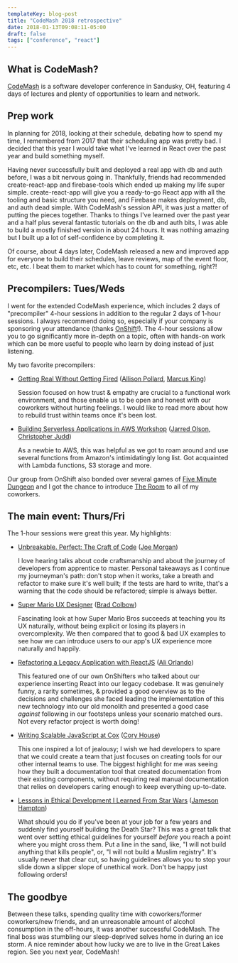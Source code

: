 ```yaml
---
templateKey: blog-post
title: "CodeMash 2018 retrospective"
date: 2018-01-13T09:08:11-05:00
draft: false
tags: ["conference", "react"]
---
```


## What is CodeMash?

[CodeMash](https://www.codemash.org/) is a software developer conference in Sandusky, OH, featuring 4 days of lectures and plenty of opportunities to learn and network.

## Prep work

In planning for 2018, looking at their schedule, debating how to spend my time, I remembered from 2017 that their scheduling app was pretty bad. I decided that this year I would take what I've learned in React over the past year and build something myself.

Having never successfully built and deployed a real app with db and auth before, I was a bit nervous going in. Thankfully, friends had recommended create-react-app and firebase-tools which ended up making my life super simple. create-react-app will give you a ready-to-go React app with all the tooling and basic structure you need, and Firebase makes deployment, db, and auth dead simple. With CodeMash's session API, it was just a matter of putting the pieces together. Thanks to things I've learned over the past year and a half plus several fantastic tutorials on the db and auth bits, I was able to build a mostly finished version in about 24 hours. It was nothing amazing but I built up a lot of self-confidence by completing it.

Of course, about 4 days later, CodeMash released a new and improved app for everyone to build their schedules, leave reviews, map of the event floor, etc, etc. I beat them to market which has to count for something, right?!

## Precompilers: Tues/Weds

I went for the extended CodeMash experience, which includes 2 days of "precompiler" 4-hour sessions in addition to the regular 2 days of 1-hour sessions. I always recommend doing so, especially if your company is sponsoring your attendance (thanks [OnShift](https://www.onshift.com/about/careers)!). The 4-hour sessions allow you to go significantly more in-depth on a topic, often with hands-on work which can be more useful to people who learn by doing instead of just listening.

My two favorite precompilers:

* [Getting Real Without Getting Fired](https://www.codemash.org/sessions/?id=7354) ([Allison Pollard](https://twitter.com/allison_pollard), [Marcus King](https://twitter.com/marcusking2002))

    Session focused on how trust & empathy are crucial to a functional work environment, and those enable us to be open and honest with our coworkers without hurting feelings. I would like to read more about how to rebuild trust within teams once it's been lost.

* [Building Serverless Applications in AWS Workshop](https://www.codemash.org/sessions/?id=7021) ([Jarred Olson](https://twitter.com/JarredOlson), [Christopher Judd](https://twitter.com/javajudd))

    As a newbie to AWS, this was helpful as we got to roam around and use several functions from Amazon's intimidatingly long list. Got acquainted with Lambda functions, S3 storage and more.

Our group from OnShift also bonded over several games of [Five Minute Dungeon](https://boardgamegeek.com/boardgame/207830/5-minute-dungeon) and I got the chance to introduce [The Room](https://www.youtube.com/watch?v=yIDa8sIWeW0) to all of my coworkers.

## The main event: Thurs/Fri

The 1-hour sessions were great this year. My highlights:

* [Unbreakable. Perfect: The Craft of Code](https://www.codemash.org/sessions/?id=7223) ([Joe Morgan](https://twitter.com/joesmorgan))

    I love hearing talks about code craftsmanship and about the journey of developers from apprentice to master. Personal takeaways as I continue my journeyman's path: don't stop when it works, take a breath and refactor to make sure it's well built; if the tests are hard to write, that's a warning that the code should be refactored; simple is always better.

* [Super Mario UX Designer](https://www.codemash.org/sessions/?id=7561) ([Brad Colbow](https://twitter.com/bradcolbow))

    Fascinating look at how Super Mario Bros succeeds at teaching you its UX naturally, without being explicit or losing its players in overcomplexity. We then compared that to good & bad UX examples to see how we can introduce users to our app's UX experience more naturally and happily.

* [Refactoring a Legacy Application with ReactJS](https://www.codemash.org/sessions/?id=7294) ([Ali Orlando](https://twitter.com/fed_goose))

    This featured one of our own OnShifters who talked about our experience inserting React into our legacy codebase. It was genuinely funny, a rarity sometimes, & provided a good overview as to the decisions and challenges she faced leading the implementation of this new technology into our old monolith and presented a good case _against_ following in our footsteps unless your scenario matched ours. Not every refactor project is worth doing!

* [Writing Scalable JavaScript at Cox](https://www.codemash.org/sessions/?id=6895) ([Cory House](https://twitter.com/housecor))

    This one inspired a lot of jealousy; I wish we had developers to spare that we could create a team that just focuses on creating tools for our other internal teams to use. The biggest highlight for me was seeing how they built a documentation tool that created documentation from their existing components, without requiring real manual documentation that relies on developers caring enough to keep everything up-to-date.

* [Lessons in Ethical Development I Learned From Star Wars](https://www.codemash.org/sessions?id=7218) ([Jameson Hampton](https://twitter.com/jameybash))

    What should you do if you've been at your job for a few years and suddenly find yourself building the Death Star? This was a great talk that went over setting ethical guidelines for yourself _before_ you reach a point where you might cross them. Put a line in the sand, like, "I will not build anything that kills people", or, "I will not build a Muslim registry". It's usually never that clear cut, so having guidelines allows you to stop your slide down a slipper slope of unethical work. Don't be happy just following orders!

## The goodbye

Between these talks, spending quality time with coworkers/former coworkers/new friends, and an unreasonable amount of alcohol consumption in the off-hours, it was another successful CodeMash. The final boss was stumbling our sleep-deprived selves home in during an ice storm. A nice reminder about how lucky we are to live in the Great Lakes region. See you next year, CodeMash!
